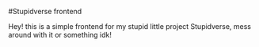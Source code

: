 #Stupidverse frontend

Hey! this is a simple frontend for my stupid little project Stupidverse, mess around with it or something idk!
